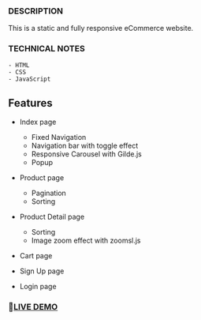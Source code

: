 ### DESCRIPTION
This is a static and fully responsive eCommerce website.

### TECHNICAL NOTES
    - HTML
    - CSS
    - JavaScript
    
## Features 
  * Index page
    - Fixed Navigation
    - Navigation bar with toggle effect
    - Responsive Carousel with Gilde.js
    - Popup
    
  * Product page
    - Pagination
    - Sorting
    
  * Product Detail page
    - Sorting
    - Image zoom effect with zoomsl.js

   * Cart page
   * Sign Up page
   * Login page

###  🚩[LIVE DEMO](https://sunjus-ecommerce-furniture.netlify.app/)
 
